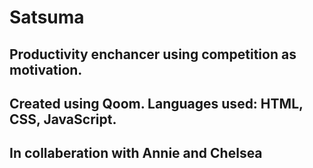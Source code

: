 Satsuma
==================
## Productivity enchancer using competition as motivation.

## Created using Qoom. Languages used: HTML, CSS, JavaScript.

## In collaberation with Annie and Chelsea
